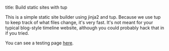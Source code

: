 title: Build static sites with tup

This is a simple static site builder using jinja2 and tup. Because we use tup
to keep track of what files change, it's very fast. It's not meant for your
typical blog-style timeline website, although you could probably hack that in if
you tried.

You can see a testing page [here](/subFolder/test.html).
